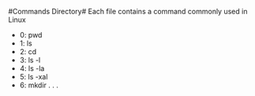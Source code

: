 #Commands Directory#
 Each file contains a command commonly used in Linux
 * 0: pwd
 * 1: ls
 * 2: cd
 * 3: ls -l
 * 4: ls -la
 * 5: ls -xal
 * 6: mkdir
 .
 .
 .
